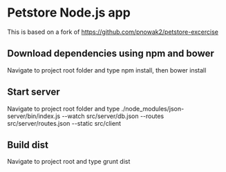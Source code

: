 Petstore Node.js app
=======================

This is based on a fork of https://github.com/pnowak2/petstore-excercise

Download dependencies using npm and bower
-----------------------------------------
Navigate to project root folder and type npm install, then bower install

Start server
------------
Navigate to project root folder and type 
./node_modules/json-server/bin/index.js --watch src/server/db.json --routes src/server/routes.json --static src/client

Build dist
----------
Navigate to project root and type grunt dist
